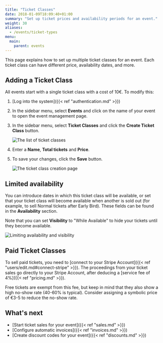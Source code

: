 ```yaml
---
title: "Ticket Classes"
date: 2018-01-09T18:09:40+01:00
summary: "Set up ticket prices and availability periods for an event."
weight: 30
aliases:
  - /events/ticket-types
menu:
  main:
    parent: events
---
```


This page explains how to set up multiple ticket classes for an event. Each ticket class can have different price, availability dates, and more.

## Adding a Ticket Class

All events start with a single ticket class with a cost of 10€. To modify this:

1. [Log into the system]({{< ref "authentication.md" >}})
1. In the sidebar menu, select **Events** and click on the name of your event to open the event management page.
1. In the sidebar menu, select **Ticket Classes** and click the **Create Ticket Class** button.

   ![The list of ticket classes](/img/screenshots/events/ticket-classes.avif)

1. Enter a **Name**, **Total tickets** and **Price**.
1. To save your changes, click the **Save** button.

   ![The ticket class creation page](/img/screenshots/events/ticket-class-edit.avif)

## Limited availability

You can introduce dates in which this ticket class will be available, or set that your ticket class will become available when another is sold out (for example, to sell Normal tickets after Early Bird). These fields can be found in the **Availability** section.

Note that you can set **Visibility** to "While Available" to hide your tickets until they become available.

![Limiting availability and visibility](/img/screenshots/events/ticket-class-availability.avif)

## Paid Ticket Classes

To sell paid tickets, you need to [connect to your Stripe Account]({{< ref "users/edit.md#connect-stripe" >}}). The proceedings from your ticket sales go directly to your Stripe Account, after deducing a [service fee of 4%]({{< ref "pricing.md" >}}).

Free tickets are exempt from this fee, but keep in mind that they also show a high no-show rate (40-60% is typical). Consider assigning a symbolic price of €3-5 to reduce the no-show rate.

## What's next

- [Start ticket sales for your event]({{< ref "sales.md" >}})
- [Configure automatic invoices]({{< ref "invoices.md" >}})
- [Create discount codes for your event]({{< ref "discounts.md" >}})

